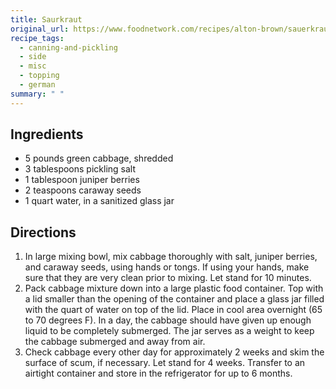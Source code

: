 ```yaml
---
title: Saurkraut
original_url: https://www.foodnetwork.com/recipes/alton-brown/sauerkraut-recipe-1942351
recipe_tags:
  - canning-and-pickling
  - side
  - misc
  - topping
  - german
summary: " "
---
```


## Ingredients

* 5 pounds green cabbage, shredded
* 3 tablespoons pickling salt
* 1 tablespoon juniper berries
* 2 teaspoons caraway seeds
* 1 quart water, in a sanitized glass jar

## Directions

1. In large mixing bowl, mix cabbage thoroughly with salt, juniper berries, and caraway seeds, using hands or tongs. If using your hands, make sure that they are very clean prior to mixing. Let stand for 10 minutes.
1. Pack cabbage mixture down into a large plastic food container. Top with a lid smaller than the opening of the container and place a glass jar filled with the quart of water on top of the lid. Place in cool area overnight (65 to 70 degrees F). In a day, the cabbage should have given up enough liquid to be completely submerged. The jar serves as a weight to keep the cabbage submerged and away from air.
1. Check cabbage every other day for approximately 2 weeks and skim the surface of scum, if necessary. Let stand for 4 weeks. Transfer to an airtight container and store in the refrigerator for up to 6 months.